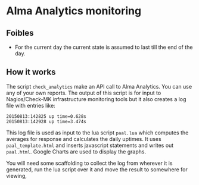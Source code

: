 # Alma Analytics monitoring

## Foibles

- For the current day the current state is assumed to last till the end
of the day.

## How it works

The script `check_analytics` make an API call to Alma Analytics. You can
use any of your own reports. The output of this script is for input to
Nagios/Check-MK infrastructure monitoring tools but it also creates a
log file with entries like:


    20150813:142825 up time=0.628s
    20150813:142928 up time=3.474s

This log file is used as input to the lua script `paal.lua` which computes
the averages for response and calculates the daily uptimes. It uses
`paal_template.html` and inserts javascript statements and writes out
`paal.html`. Google Charts are used to display the graphs.

You will need some scaffolding to collect the log from wherever it is
generated, run the lua script over it and move the result to somewhere
for viewing,

